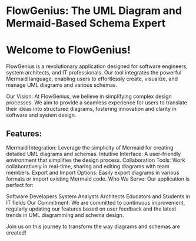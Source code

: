 # FlowGenius: The UML Diagram and Mermaid-Based Schema Expert

# Welcome to FlowGenius!

FlowGenius is a revolutionary application designed for software engineers, system architects, and IT professionals. Our tool integrates the powerful Mermaid language, enabling users to effortlessly create, visualize, and manage UML diagrams and various schemas.

Our Vision:
At FlowGenius, we believe in simplifying complex design processes. We aim to provide a seamless experience for users to translate their ideas into structured diagrams, fostering innovation and clarity in software and system design.

## Features:

Mermaid Integration: Leverage the simplicity of Mermaid for creating detailed UML diagrams and schemas.
Intuitive Interface: A user-friendly environment that simplifies the design process.
Collaboration Tools: Work collaboratively in real-time, sharing and editing diagrams with team members.
Export and Import Options: Easily export diagrams in various formats or import existing Mermaid code.
Who We Serve:
Our application is perfect for:

Software Developers
System Analysts
Architects
Educators and Students in IT fields
Our Commitment:
We are committed to continuous improvement, regularly updating our features based on user feedback and the latest trends in UML diagramming and schema design.

Join us on this journey to transform the way diagrams and schemas are created!